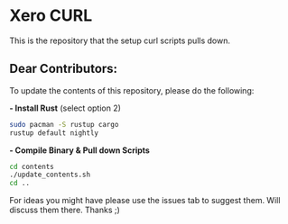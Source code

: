# Xero CURL

This is the repository that the setup curl scripts pulls down.

## Dear Contributors:

To update the contents of this repository, please do the following:

**- Install Rust**  (select option 2)
```bash
sudo pacman -S rustup cargo
rustup default nightly
```

**- Compile Binary & Pull down Scripts**
```bash
cd contents
./update_contents.sh
cd ..
```
For ideas you might have please use the issues tab to suggest them. Will discuss them there. Thanks ;)
